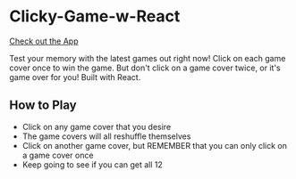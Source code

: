 # Clicky-Game-w-React
[Check out the App](https://videogame-clickygame.herokuapp.com)

Test your memory with the latest games out right now!
Click on each game cover once to win the game. But don't click on a game cover twice, or it's game over for you!
Built with React.

## How to Play ##
* Click on any game cover that you desire
* The game covers will all reshuffle themselves
* Click on another game cover, but REMEMBER that you can only click on a game cover once
* Keep going to see if you can get all 12
